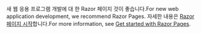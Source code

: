 <span data-ttu-id="bd8fe-101">새 웹 응용 프로그램 개발에 대 한 Razor 페이지 것이 좋습니다.</span><span class="sxs-lookup"><span data-stu-id="bd8fe-101">For new web application development, we recommend Razor Pages.</span></span> <span data-ttu-id="bd8fe-102">자세한 내용은 [Razor 페이지 시작](/aspnet/core/tutorials/razor-pages/razor-pages-start)합니다.</span><span class="sxs-lookup"><span data-stu-id="bd8fe-102">For more information, see [Get started with Razor Pages](/aspnet/core/tutorials/razor-pages/razor-pages-start).</span></span>